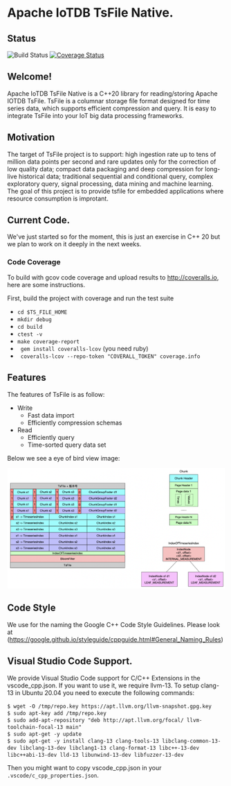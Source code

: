 # Apache IoTDB TsFile Native.

## Status
![Build Status](https://app.travis-ci.com/giorgiozoppi/tsfile.svg?branch=dev)
[![Coverage Status](https://coveralls.io/repos/github/giorgiozoppi/tsfile/badge.svg?branch=dev)](https://coveralls.io/github/giorgiozoppi/tsfile?branch=dev)

## Welcome!
Apache IoTDB TsFile Native is a C++20 library for reading/storing Apache IOTDB TsFile. TsFile is a columnar storage file format designed for time series data, which supports efficient compression and query. It is easy to integrate TsFile into your IoT big data processing frameworks.

## Motivation

The target of TsFile project is to support: high ingestion rate up to tens of million data points per second and rare updates only for the correction of low quality data; compact data packaging and deep compression for long-live historical data; traditional sequential and conditional query, complex exploratory query, signal processing, data mining and machine learning. The goal of this project is to provide tsfile for embedded applications where resource consumption is improtant.

## Current Code.


We've just started so for the moment, this is just an exercise in C++ 20 but we plan to work on it deeply in the next weeks.

### Code Coverage

To build with gcov code coverage and upload results to http://coveralls.io, here are some instructions.

First, build the project with coverage and run the test suite

- ``` cd $TS_FILE_HOME ```
- ``` mkdir debug ```
- ``` cd build ```
- ``` ctest -v ```
- ``` make coverage-report ```
- ``` gem install coveralls-lcov```  (you need ruby)
- ``` coveralls-lcov --repo-token "COVERALL_TOKEN" coverage.info```

## Features
The features of TsFile is as follow:

- Write
  - Fast data import
  - Efficiently compression schemas
- Read
  - Efficiently query
  - Time-sorted query data set

Below we see a eye of bird view image:

![TsFile Format Structure](/assets/format.png)

## Code Style

We use for the naming the Google C++ Code Style Guidelines. Please look at (https://google.github.io/styleguide/cppguide.html#General_Naming_Rules)

## Visual Studio Code Support.

We provide Visual Studio Code support for C/C++ Extensions in the vscode_cpp.json. If you want to use it, we require llvm-13. To
setup clang-13 in Ubuntu 20.04 you need to execute the following commands:
```
$ wget -O /tmp/repo.key https://apt.llvm.org/llvm-snapshot.gpg.key
$ sudo apt-key add /tmp/repo.key
$ sudo add-apt-repository "deb http://apt.llvm.org/focal/ llvm-toolchain-focal-13 main"
$ sudo apt-get -y update
$ sudo apt-get -y install clang-13 clang-tools-13 libclang-common-13-dev libclang-13-dev libclang1-13 clang-format-13 libc++-13-dev libc++abi-13-dev lld-13 libunwind-13-dev libfuzzer-13-dev
```
Then you might want to copy vscode_cpp.json in your ```.vscode/c_cpp_properties.json```.

